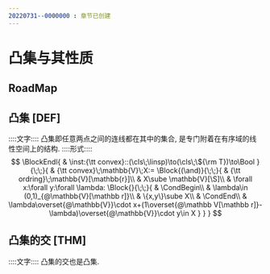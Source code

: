 ```yaml
---
20220731--0000000 : 章节已创建
---
```

# 凸集与其性质
## RoadMap

## 凸集 [DEF]
::::文字::::
凸集即任意两点之间的连线都在其中的集合, 是专门附着在有序域的线性空间上的结构. 
::::形式::::
$$
\BlockEndl{
    & \inst:{\tt convex}::(\cls\;\linsp)\to(\cls\;\${\rm T})\to\Bool
}{\;\;}{
    & {\tt convex}\;\mathbb{V}\;X:=
    \Block{(\and)}{\;\;}{
        & {\tt ordring}\;\mathbb{V}[\mathbb{r}]\\
        & X\sube \mathbb{V}[\S]\\
        & \forall x:\forall y:\forall \lambda:
        \Block{}{\;\;}{
            & \CondBegin\\
            & \lambda\in (0,1)_{@\mathbb{V}[\mathbb r]}\\
            & \{x,y\}\sube X\\
            & \CondEnd\\
            & \lambda\overset{@\mathbb{V}}\cdot x+(1\overset{@\mathbb V[\mathbb r]}-\lambda)\overset{@\mathbb{V}}\cdot y\in X
        }
    }
}
$$

## 凸集的交 [THM]
::::文字::::
凸集的交也是凸集. 
